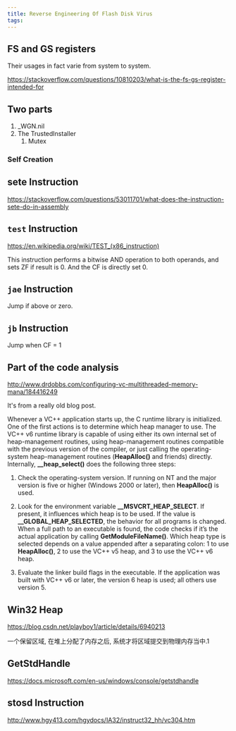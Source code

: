 ```yaml
---
title: Reverse Engineering Of Flash Disk Virus
tags:
---
```


## FS and GS registers

Their usages in fact varie from system to system.

https://stackoverflow.com/questions/10810203/what-is-the-fs-gs-register-intended-for



## Two parts

1. _WGN.nil 
2. The TrustedInstaller
   1. Mutex



### Self Creation





## sete Instruction

https://stackoverflow.com/questions/53011701/what-does-the-instruction-sete-do-in-assembly





## `test` Instruction

https://en.wikipedia.org/wiki/TEST_(x86_instruction)

This instruction performs a bitwise AND operation to both operands, and sets ZF if result is 0. And the CF is directly set 0.





## `jae` Instruction

Jump if above or zero.



## `jb` Instruction

Jump when CF = 1



## Part of the code analysis

http://www.drdobbs.com/configuring-vc-multithreaded-memory-mana/184416249

It's from a really old blog post.

Whenever a VC++ application starts up, the C runtime library is initialized. One of the first actions is to determine which heap manager to use. The VC++ v6 runtime library is capable of using either its own internal set of heap-management routines, using heap-management routines compatible with the previous version of the compiler, or just calling the operating-system heap-management routines (**HeapAlloc()** and friends) directly. Internally, **__heap_select()** does the following three steps:

1. Check the operating-system version. If running on NT and the major version is five or higher (Windows 2000 or later), then **HeapAlloc()** is used.

2. Look for the environment variable **__MSVCRT_HEAP_SELECT**. If present, it influences which heap is to be used. If the value is **__GLOBAL_HEAP_SELECTED**, the behavior for all programs is changed. When a full path to an executable is found, the code checks if it’s the actual application by calling **GetModuleFileName()**. Which heap type is selected depends on a value appended after a separating colon: 1 to use **HeapAlloc()**, 2 to use the VC++ v5 heap, and 3 to use the VC++ v6 heap.

3. Evaluate the linker build flags in the executable. If the application was built with VC++ v6 or later, the version 6 heap is used; all others use version 5.



## Win32 Heap

https://blog.csdn.net/playboy1/article/details/6940213

一个保留区域, 在堆上分配了内存之后, 系统才将区域提交到物理内存当中.1





## GetStdHandle

https://docs.microsoft.com/en-us/windows/console/getstdhandle



## stosd Instruction

http://www.hgy413.com/hgydocs/IA32/instruct32_hh/vc304.htm